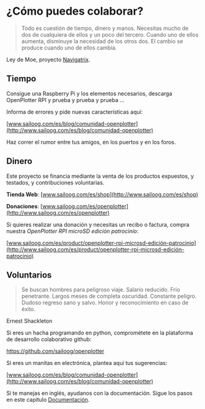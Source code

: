 # ¿Cómo puedes colaborar?

> Todo es cuestión de tiempo, dinero y manos. Necesitas mucho de dos de cualquiera de ellos y un poco del tercero. Cuando uno de ellos aumenta, disminuye la necesidad de los otros dos. El cambio se produce cuando uno de ellos cambia.

Ley de Moe, proyecto [Navigatrix](http://navigatrix.net).

## Tiempo

Consigue una Raspberry Pi y los elementos necesarios, descarga OpenPlotter RPI y prueba y prueba y prueba ...

Informa de errores y pide nuevas características aquí:

[www.sailoog.com/es/blog/comunidad-openplotter](http://www.sailoog.com/es/blog/comunidad-openplotter) 

Haz correr el rumor entre tus amigos, en los puertos y en los foros.

## Dinero

Este proyecto se financia mediante la venta de los productos expuestos, y testados, y contribuciones voluntarias.

**Tienda Web**: [www.sailoog.com/es/shop](http://www.sailoog.com/es/shop)

**Donaciones**: [www.sailoog.com/es/openplotter](http://www.sailoog.com/es/openplotter)

Si quieres realizar una donación y necesitas un recibo o factura, compra nuestra *OpenPlotter RPI microSD edición patrocinio*:

[www.sailoog.com/es/product/openplotter-rpi-microsd-edición-patrocinio](http://www.sailoog.com/es/product/openplotter-rpi-microsd-edición-patrocinio)


## Voluntarios

> Se buscan hombres para peligroso viaje. Salario reducido. Frío penetrante. Largos meses de completa oscuridad. Constante peligro. Dudoso regreso sano y salvo. Honor y reconocimiento en caso de éxito.

Ernest Shackleton

Si eres un hacha programando en python, comprométete en la plataforma de desarrollo colaborativo github:

https://github.com/sailoog/openplotter

Si eres un manitas en electrónica, plantea aquí tus sugerencias:

[www.sailoog.com/es/blog/comunidad-openplotter](http://www.sailoog.com/es/blog/comunidad-openplotter)

Si te manejas en inglés, ayudanos con la documentación. Sigue los pasos en este capítulo [Documentación](documentation.md).